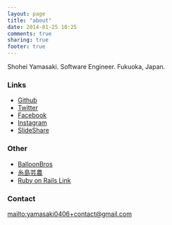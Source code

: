 ```yaml
---
layout: page
title: "about"
date: 2014-01-25 10:25
comments: true
sharing: true
footer: true
---
```


Shohei Yamasaki. Software Engineer. Fukuoka, Japan.

### Links

* [Github](https://github.com/shoyan)
* [Twitter](https://twitter.com/sinn_shoyan)
* [Facebook](https://www.facebook.com/shohei.yamasaki0406)
* [Instagram](https://instagram.com/shoheiyamasaki/)
* [SlideShare](https://speakerdeck.com/shoyan)

### Other

* [BalloonBros](http://balloonbros.cc/)
* [糸島芸農](https://www.facebook.com/%E7%B3%B8%E5%B3%B6%E8%8A%B8%E8%BE%B2-143252965796552/timeline/)
* [Ruby on Rails Link](http://www.rubyonrails.link/)

### Contact

<mailto:yamasaki0406+contact@gmail.com>
